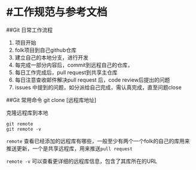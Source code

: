 #工作规范与参考文档
==================

##Git 日常工作流程

1. 项目开始
2. folk项目到自己github仓库
3. 建立自己的本地分支，进行开发
4. 每完成一部分内容后，commit到远程自己的仓库，
5. 每日工作完成后，pull request到共享主仓库
6. 每日注意查收邮件解决pull request 后，code review后提出的问题
7. issues 中提到的问题，如分派给自己完成，需认真完成，直至问题close


##Git 常用命令
    git clone [远程库地址]

克隆远程库到本地

    git remote 
    git remote -v

`remote` 查看已经添加的远程库有哪些，一般至少有两个一个folk的自己的库用来推送更新，一个是共享远程库，用来推送`pull request`

`remote -v` 可以查看更详细的远程库信息，包含了其库所在的URL
